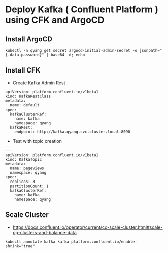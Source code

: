 # Deploy Kafka ( Confluent Platform ) using CFK and ArgoCD

## Install ArgoCD
```
kubectl -n qyang get secret argocd-initial-admin-secret -o jsonpath="{.data.password}" | base64 -d; echo
```
## Install CFK
* Create Kafka Admin Rest 
```
apiVersion: platform.confluent.io/v1beta1
kind: KafkaRestClass
metadata:
  name: default
spec:
  kafkaClusterRef:
    name: kafka
    namespace: qyang
  kafkaRest:
    endpoint: http://kafka.qyang.svc.cluster.local:8090
```
* Test with topic creation
```
---
apiVersion: platform.confluent.io/v1beta1
kind: KafkaTopic
metadata:
  name: pageviews
  namespace: qyang
spec:
  replicas: 3
  partitionCount: 1
  kafkaClusterRef:
    name: kafka
    namespace: qyang
```

## Scale Cluster
* https://docs.confluent.io/operator/current/co-scale-cluster.html#scale-cp-clusters-and-balance-data
```
kubectl annotate kafka kafka platform.confluent.io/enable-shrink="true"

```

